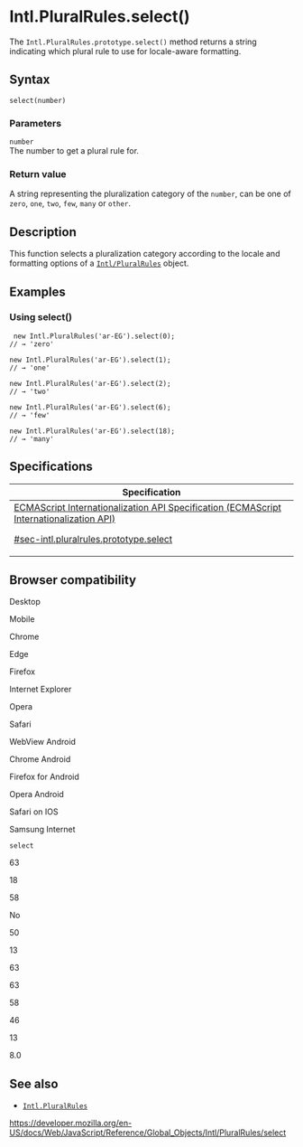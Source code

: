 # Intl.PluralRules.select()

The `Intl.PluralRules.prototype.select()` method returns a string indicating which plural rule to use for locale-aware formatting.

## Syntax

    select(number)

### Parameters

`number`  
The number to get a plural rule for.

### Return value

A string representing the pluralization category of the `number`, can be one of `zero`, `one`, `two`, `few`, `many` or `other`.

## Description

This function selects a pluralization category according to the locale and formatting options of a [`Intl/PluralRules`](../pluralrules) object.

## Examples

### Using select()

     new Intl.PluralRules('ar-EG').select(0);
    // → 'zero'

    new Intl.PluralRules('ar-EG').select(1);
    // → 'one'

    new Intl.PluralRules('ar-EG').select(2);
    // → 'two'

    new Intl.PluralRules('ar-EG').select(6);
    // → 'few'

    new Intl.PluralRules('ar-EG').select(18);
    // → 'many'

## Specifications

<table><thead><tr class="header"><th>Specification</th></tr></thead><tbody><tr class="odd"><td><a href="https://tc39.es/ecma402/#sec-intl.pluralrules.prototype.select">ECMAScript Internationalization API Specification (ECMAScript Internationalization API) 
<br/>

<span class="small">#sec-intl.pluralrules.prototype.select</span></a></td></tr></tbody></table>

## Browser compatibility

Desktop

Mobile

Chrome

Edge

Firefox

Internet Explorer

Opera

Safari

WebView Android

Chrome Android

Firefox for Android

Opera Android

Safari on IOS

Samsung Internet

`select`

63

18

58

No

50

13

63

63

58

46

13

8.0

## See also

-   [`Intl.PluralRules`](../pluralrules)

<a href="https://developer.mozilla.org/en-US/docs/Web/JavaScript/Reference/Global_Objects/Intl/PluralRules/select" class="_attribution-link">https://developer.mozilla.org/en-US/docs/Web/JavaScript/Reference/Global_Objects/Intl/PluralRules/select</a>
